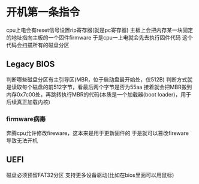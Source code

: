 # 开机第一条指令
cpu上电会有reset信号设置rip寄存器(就是pc寄存器)
主板上会把内存某一块固定的地址指向主板的一个固件firmware
于是cpu一上电就会先去执行固件代码
这个代码会扫描所有的磁盘分区

## Legacy BIOS
判断哪些磁盘分区有主引导区(MBR，位于启动盘最开始处，仅512B)
判断方式就是读取每个磁盘的前512字节，看最后两个字节是否为55aa
接着就会把MBR搬到内存0x7c00处，再跳转执行MBR的代码(本质是一个加载器(boot loader)，用于后续真正加载内核)

### firmware病毒
奔腾cpu允许修改fireware，这本来是用于更新固件的
于是就可以篡改fireware
导致无法开机

## UEFI
磁盘必须预留FAT32分区
支持更多设备驱动(比如在bios里面可以用鼠标)